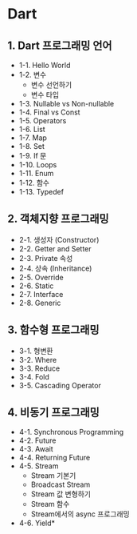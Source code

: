 # Dart
## 1. Dart 프로그래밍 언어
- 1-1. Hello World
- 1-2. 변수 
    - 변수 선언하기
    - 변수 타입
-  1-3. Nullable vs Non-nullable
-  1-4. Final vs Const
-  1-5. Operators
-  1-6. List
-  1-7. Map
-  1-8. Set
-  1-9. If 문
-  1-10. Loops
-  1-11. Enum
-  1-12. 함수
-  1-13. Typedef

## 2. 객체지향 프로그래밍
- 2-1. 생성자 (Constructor)
- 2-2. Getter and Setter
- 2-3. Private 속성
- 2-4. 상속 (Inheritance)
- 2-5. Override
- 2-6. Static
- 2-7. Interface
- 2-8. Generic

## 3. 함수형 프로그래밍
- 3-1. 형변환
- 3-2. Where
- 3-3. Reduce
- 3-4. Fold
- 3-5. Cascading Operator

## 4. 비동기 프로그래밍
- 4-1. Synchronous Programming
- 4-2. Future
- 4-3.  Await
- 4-4. Returning Future
- 4-5. Stream
    - Stream 기본기
    - Broadcast Stream
    - Stream 값 변형하기
    - Stream 함수
    - Stream에서의 async 프로그래밍
- 4-6. Yield*